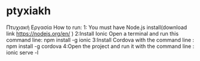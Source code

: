 # ptyxiakh
Πτυχιακή Εργασία
How to run:
1: You must have Node.js install(download link https://nodejs.org/en/ )
2:Install Ionic 
   Open a terminal and run this command line: npm install -g ionic
3:Install Cordova with the command line : npm install -g cordova
4:Open the project and run it with the command line : ionic serve -l
